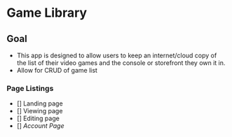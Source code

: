 # Game Library

## Goal
* This app is designed to allow users to keep an internet/cloud copy of the list of their video games and the console or storefront they own it in.
* Allow for CRUD of game list

### Page Listings
- [] Landing page
- [] Viewing page
- [] Editing page
- [] _Account Page_
